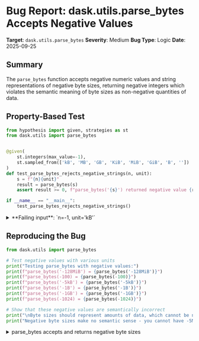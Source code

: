 # Bug Report: dask.utils.parse_bytes Accepts Negative Values

**Target**: `dask.utils.parse_bytes`
**Severity**: Medium
**Bug Type**: Logic
**Date**: 2025-09-25

## Summary

The `parse_bytes` function accepts negative numeric values and string representations of negative byte sizes, returning negative integers which violates the semantic meaning of byte sizes as non-negative quantities of data.

## Property-Based Test

```python
from hypothesis import given, strategies as st
from dask.utils import parse_bytes


@given(
    st.integers(max_value=-1),
    st.sampled_from(['kB', 'MB', 'GB', 'KiB', 'MiB', 'GiB', 'B', ''])
)
def test_parse_bytes_rejects_negative_strings(n, unit):
    s = f"{n}{unit}"
    result = parse_bytes(s)
    assert result >= 0, f"parse_bytes('{s}') returned negative value {result}"

if __name__ == "__main__":
    test_parse_bytes_rejects_negative_strings()
```

<details>

<summary>
**Failing input**: `n=-1, unit='kB'`
</summary>
```
Traceback (most recent call last):
  File "/home/npc/pbt/agentic-pbt/worker_/31/hypo.py", line 15, in <module>
    test_parse_bytes_rejects_negative_strings()
    ~~~~~~~~~~~~~~~~~~~~~~~~~~~~~~~~~~~~~~~~~^^
  File "/home/npc/pbt/agentic-pbt/worker_/31/hypo.py", line 6, in test_parse_bytes_rejects_negative_strings
    st.integers(max_value=-1),
               ^^^
  File "/home/npc/miniconda/lib/python3.13/site-packages/hypothesis/core.py", line 2124, in wrapped_test
    raise the_error_hypothesis_found
  File "/home/npc/pbt/agentic-pbt/worker_/31/hypo.py", line 12, in test_parse_bytes_rejects_negative_strings
    assert result >= 0, f"parse_bytes('{s}') returned negative value {result}"
           ^^^^^^^^^^^
AssertionError: parse_bytes('-1kB') returned negative value -1000
Falsifying example: test_parse_bytes_rejects_negative_strings(
    # The test always failed when commented parts were varied together.
    n=-1,  # or any other generated value
    unit='kB',  # or any other generated value
)
```
</details>

## Reproducing the Bug

```python
from dask.utils import parse_bytes

# Test negative values with various units
print("Testing parse_bytes with negative values:")
print(f"parse_bytes('-128MiB') = {parse_bytes('-128MiB')}")
print(f"parse_bytes(-100) = {parse_bytes(-100)}")
print(f"parse_bytes('-5kB') = {parse_bytes('-5kB')}")
print(f"parse_bytes('-1B') = {parse_bytes('-1B')}")
print(f"parse_bytes('-1GB') = {parse_bytes('-1GB')}")
print(f"parse_bytes(-1024) = {parse_bytes(-1024)}")

# Show that these negative values are semantically incorrect
print("\nByte sizes should represent amounts of data, which cannot be negative.")
print("Negative byte sizes make no semantic sense - you cannot have -5MB of RAM or -100KB file size.")
```

<details>

<summary>
parse_bytes accepts and returns negative byte sizes
</summary>
```
Testing parse_bytes with negative values:
parse_bytes('-128MiB') = -134217728
parse_bytes(-100) = -100
parse_bytes('-5kB') = -5000
parse_bytes('-1B') = -1
parse_bytes('-1GB') = -1000000000
parse_bytes(-1024) = -1024

Byte sizes should represent amounts of data, which cannot be negative.
Negative byte sizes make no semantic sense - you cannot have -5MB of RAM or -100KB file size.
```
</details>

## Why This Is A Bug

Byte sizes fundamentally represent amounts of data storage or memory, which are inherently non-negative quantities. You cannot have -5MB of RAM, -100KB file size, or -1GB of disk space. The function name `parse_bytes` and its documented purpose of converting "byte string representations to numeric values" implies it should handle valid byte size specifications, which by definition must be non-negative.

The function's docstring (lines 1586-1613 in `/home/npc/pbt/agentic-pbt/envs/dask_env/lib/python3.13/site-packages/dask/utils.py`) provides only positive value examples, never demonstrating or discussing negative values. This suggests negative values were not intended to be supported.

More critically, this bug can cause incorrect behavior in downstream code. The `parse_bytes` function is used in `dask.bytes.read_bytes` (lines 90 and 167 of `/home/npc/pbt/agentic-pbt/envs/dask_env/lib/python3.13/site-packages/dask/bytes/core.py`) to parse `blocksize` and `sample` parameters. A negative blocksize would break the block calculation logic (lines 124-143), potentially causing division errors or incorrect data partitioning.

## Relevant Context

The function implementation (lines 1585-1639 in `dask/utils.py`) currently:
1. For numeric inputs (int/float), simply returns `int(s)` without validation (line 1615)
2. For string inputs, uses `float(prefix)` which accepts negative numbers (line 1629)
3. Multiplies by the byte size multiplier and returns the result without checking if it's negative (lines 1638-1639)

The byte_sizes dictionary (lines 1642-1658) defines valid unit multipliers but doesn't enforce non-negative values.

Documentation: https://docs.dask.org/en/stable/api.html#dask.utils.parse_bytes

## Proposed Fix

```diff
--- a/dask/utils.py
+++ b/dask/utils.py
@@ -1612,6 +1612,8 @@ def parse_bytes(s: float | str) -> int:
     ValueError: Could not interpret 'foos' as a byte unit
     """
     if isinstance(s, (int, float)):
+        if s < 0:
+            raise ValueError(f"Byte size cannot be negative: {s}")
         return int(s)
     s = s.replace(" ", "")
     if not any(char.isdigit() for char in s):
@@ -1636,6 +1638,8 @@ def parse_bytes(s: float | str) -> int:
         raise ValueError("Could not interpret '%s' as a byte unit" % suffix) from e

     result = n * multiplier
+    if result < 0:
+        raise ValueError(f"Byte size cannot be negative: {s!r} evaluates to {result}")
     return int(result)
```